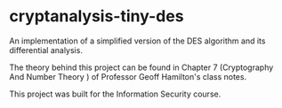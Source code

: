 # cryptanalysis-tiny-des

An implementation of a simplified version of the DES algorithm and its differential analysis.

The theory behind this project can be found in Chapter 7 (Cryptography And Number Theory ) of Professor Geoff Hamilton's class notes.

This project was built for the Information Security course.
